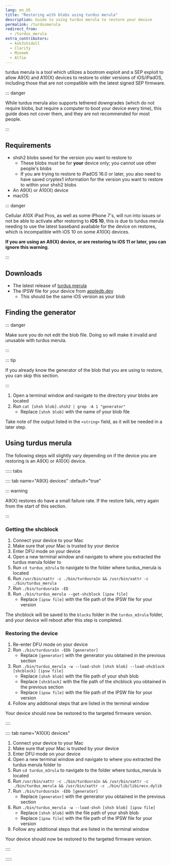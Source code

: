 ```yaml
---
lang: en_US
title: "Restoring with blobs using turdus merula"
description: Guide to using turdus merula to restore your device 
permalink: /turdusmerula
redirect_from:
  - /turdus_merula
extra_contributors:
  - kok3shidoll
  - Clarity
  - Mineek
  - Alfie
---
```


turdus merula is a tool which utilizes a bootrom exploit and a SEP exploit to allow A9(X) and A10(X) devices to restore to older versions of iOS/iPadOS, including those that are not compatible with the latest signed SEP firmware.

::: danger

While turdus merula also supports tethered downgrades (which do not require blobs, but require a computer to boot your device every time), this guide does not cover them, and they are not recommended for most people.

:::

## Requirements

- shsh2 blobs saved for the version you want to restore to
  - These blobs must be for **your** device only; you cannot use other people's blobs
  - If you are trying to restore to iPadOS 16.0 or later, you also need to have saved cryptex1 information for the version you want to restore to within your shsh2 blobs
- An A9(X) or A10(X) device
- macOS

::: danger

Cellular A10X iPad Pros, as well as some iPhone 7's, will run into issues or not be able to activate after restoring to **iOS 10**, this is due to turdus merula needing to use the latest baseband available for the device on restores, which is incompatible with iOS 10 on some A10(X) devices.

**If you are using an A9(X) device, or are restoring to iOS 11 or later, you can ignore this warning**.

:::

## Downloads

- The latest release of [turdus merula](https://sep.lol)
- The IPSW file for your device from [appledb.dev](https://appledb.dev)
  - This should be the same iOS version as your blob

## Finding the generator

::: danger

Make sure you do not edit the blob file. Doing so will make it invalid and unusable with turdus merula.

:::

::: tip

If you already know the generator of the blob that you are using to restore, you can skip this section.

:::

1. Open a terminal window and navigate to the directory your blobs are located
1. Run `cat [shsh blob].shsh2 | grep -A 1 "generator"`
    - Replace `[shsh blob]` with the name of your blob file

Take note of the output listed in the `<string>` field, as it will be needed in a later step.

## Using turdus merula

The following steps will slightly vary depending on if the device you are restoring is an A9(X) or A10(X) device.

::::: tabs

:::: tab name="A9(X) devices" :default="true"

::: warning

A9(X) restores do have a small failure rate. If the restore fails, retry again from the start of this section.

:::

### Getting the shcblock

1. Connect your device to your Mac
1. Make sure that your Mac is trusted by your device
1. Enter DFU mode on your device
1. Open a new terminal window and navigate to where you extracted the turdus merula folder to
1. Run `cd turdus_m3rula` to navigate to the folder where turdus_merula is located
1. Run `/usr/bin/xattr -c ./bin/turdusra1n && /usr/bin/xattr -c ./bin/turdus_merula`
1. Run `./bin/turdusra1n -ED`
1. Run `./bin/turdus_merula --get-shcblock [ipsw file]`
    - Replace `[ipsw file]` with the file path of the IPSW file for your version

The shcblock will be saved to the `blocks` folder in the `turdus_m3rula` folder, and your device will reboot after this step is completed.

### Restoring the device

1. Re-enter DFU mode on your device
1. Run `./bin/turdusra1n -EDb [generator]`
    - Replace `[generator]` with the generator you obtained in the previous section
1. Run `./bin/turdus_merula -w --load-shsh [shsh blob] --load-shcblock [shcblock] [ipsw file]`
    - Replace `[shsh blob]` with the file path of your shsh blob
    - Replace `[shcblock]` with the file path of the shcblock you obtained in the previous section
    - Replace `[ipsw file]` with the file path of the IPSW file for your version
1. Follow any additional steps that are listed in the terminal window

Your device should now be restored to the targeted firmware version.

::::

:::: tab name="A10(X) devices"

1. Connect your device to your Mac
1. Make sure that your Mac is trusted by your device
1. Enter DFU mode on your device
1. Open a new terminal window and navigate to where you extracted the turdus merula folder to
1. Run `cd turdus_m3rula` to navigate to the folder where turdus_merula is located
1. Run `/usr/bin/xattr -c ./bin/turdusra1n && /usr/bin/xattr -c ./bin/turdus_merula && /usr/bin/xattr -c ./bin/lib/libirecv.dylib`
1. Run `./bin/turdusra1n -EDb [generator]`
    - Replace `[generator]` with the generator you obtained in the previous section
1. Run `./bin/turdus_merula -w --load-shsh [shsh blob] [ipsw file]`
    - Replace `[shsh blob]` with the file path of your shsh blob
    - Replace `[ipsw file]` with the file path of the IPSW file for your version
1. Follow any additional steps that are listed in the terminal window

Your device should now be restored to the targeted firmware version.

::::

:::::
